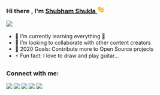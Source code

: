 ### Hi there , I'm <a href="https://www.linkedin.com/in/shubhin151/">Shubham Shukla </a> <img src="https://raw.githubusercontent.com/ABSphreak/ABSphreak/master/gifs/Hi.gif" width="4%"></a>
<a href="https://github.com/shubh-151/">
            <img src="https://komarev.com/ghpvc/?username=shubh-151">
        </a>

- 🌱 I’m currently learning everything 🤣
- 👯 I’m looking to collaborate with other content creators
- 🥅 2020 Goals: Contribute more to Open Source projects
- ⚡ Fun fact: I love to draw and play guitar...


### Connect with me:

<a href="https://www.linkedin.com/in/shubhin151/"><img src="logo/linkedin.png" width="40" /></a>
<a href="https://github.com/shubh-151/"><img src="logo/github-logo.png" width="40" /></a>
<a href="https://www.facebook.com/shubham.shukla.52035772/"><img src="logo/facebook.png" width="40" /></a>
<a href="https://twitter.com/SHUBHAM90411190"><img src="logo/twitter.png" width="40" /></a>
<a href="https://www.instagram.com/shubhin1511/"><img src="logo/instagram.png" width="40" /></a>
<br>




